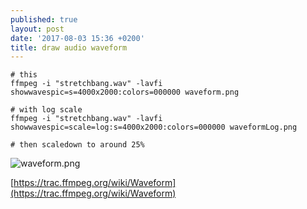 ```yaml
---
published: true
layout: post
date: '2017-08-03 15:36 +0200'
title: draw audio waveform
---
```

    # this
    ffmpeg -i "stretchbang.wav" -lavfi showwavespic=s=4000x2000:colors=000000 waveform.png 

    # with log scale
    ffmpeg -i "stretchbang.wav" -lavfi showwavespic=scale=log:s=4000x2000:colors=000000 waveformLog.png

    # then scaledown to around 25%

![waveform.png]({{site.baseurl}}/media/waveform.png)

[https://trac.ffmpeg.org/wiki/Waveform](https://trac.ffmpeg.org/wiki/Waveform)
